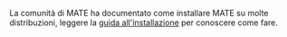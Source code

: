 <!--
.. link:
.. description:
.. tags: 
.. date: 2012-04-17 06:32:31
.. title: Installazione
.. slug: install
-->

La comunità di MATE ha documentato come installare MATE su molte distribuzioni,
leggere la [guida all'installazione](https://wiki.mate-desktop.org/#!pages/download.md)
per conoscere come fare.
